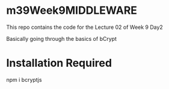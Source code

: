# m39Week9MIDDLEWARE

This repo contains the code for the Lecture 02 of Week 9 Day2

Basically going through the basics of bCrypt

# Installation Required

npm i bcryptjs
